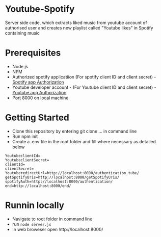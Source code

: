 # Youtube-Spotify
Server side code, which extracts liked music from youtube account of authorised user and creates new playlist called "Youtube likes" in Spotify containing music


# Prerequisites 

* Node js
* NPM
* Authorized spotify applicatiion (For spotify client ID and client secret) - [Spotify app Authorization](https://developer.spotify.com/documentation/general/guides/app-settings/#register-your-app)
* Youtube developer account - (For Youtube client ID and client secret) - [Youtube app Authorization](https://developers.google.com/youtube/v3/guides/auth/server-side-web-apps#php)
* Port 8000 on local machine

# Getting Started

* Clone this repository by entering git clone ... in command line
* Run npm init
* Create a .env file in the root folder and fill where necessary as detailed below 

```
YoutubeclientId=
YoutubeclientSecret=
clientId=
clientSecret=
YoutuberedirectUrl=http://localhost:8000/authentication_tube/
getSpotifyUris=http://localhost:8000/getSpotifyUris/
spotifyAuth=http://localhost:8000/authentication/
end=http://localhost:8000/end/

```

# Runnin locally

* Navigate to root folder in command line
* run `node server.js`
* In web broweser open http://localhost:8000/

